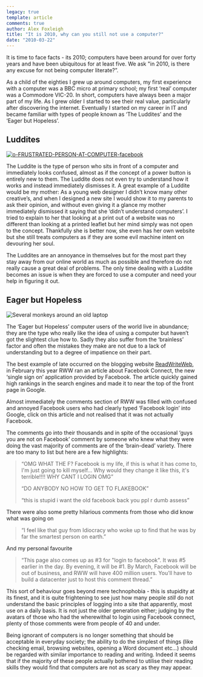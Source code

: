 ```yaml
---
legacy: true 
template: article 
comments: true 
author: Alex Foxleigh
title: "It is 2010, why can you still not use a computer?"
date: "2010-03-22"
---
```


It is time to face facts - its 2010; computers have been around for over forty years and have been ubiquitous for at least five. We ask "in 2010, is there any excuse for not being computer literate?”.

As a child of the eighties I grew up around computers, my first experience with a computer was a BBC micro at primary school; my first ‘real’ computer was a Commodore VIC-20. In short, computers have always been a major part of my life. As I grew older I started to see their real value, particularly after discovering the internet. Eventually I started on my career in IT and became familiar with types of people known as ‘The Luddites’ and the ‘Eager but Hopeless’.

## Luddites

[![o-FRUSTRATED-PERSON-AT-COMPUTER-facebook](http://staging.digitalfusionmag.com/wp-content/uploads/2015/03/o-FRUSTRATED-PERSON-AT-COMPUTER-facebook-449x304.jpg)](http://staging.digitalfusionmag.com/wp-content/uploads/2015/03/o-FRUSTRATED-PERSON-AT-COMPUTER-facebook.jpg)

The Luddite is the type of person who sits in front of a computer and immediately looks confused, almost as if the concept of a power button is entirely new to them. The Luddite does not even try to understand how it works and instead immediately dismisses it. A great example of a Luddite would be my mother: As a young web designer I didn’t know many other creative’s, and when I designed a new site I would show it to my parents to ask their opinion, and without even giving it a glance my mother immediately dismissed it saying that she ‘didn’t understand computers’. I tried to explain to her that looking at a print out of a website was no different than looking at a printed leaflet but her mind simply was not open to the concept. Thankfully she is better now, she even has her own website but she still treats computers as if they are some evil machine intent on devouring her soul.

The Luddites are an annoyance in themselves but for the most part they stay away from our online world as much as possible and therefore do not really cause a great deal of problems. The only time dealing with a Luddite becomes an issue is when they are forced to use a computer and need your help in figuring it out.

## Eager but Hopeless

![Several monkeys around an old laptop](http://foxleigh.me/wp-content/uploads/2010/03/blog_post_computer_monkeys.jpg "Sadly, they are still more capable than my Mother.")

The ‘Eager but Hopeless’ computer users of the world live in abundance; they are the type who really like the idea of using a computer but haven’t got the slightest clue how to. Sadly they also suffer from the ‘brainless’ factor and often the mistakes they make are not due to a lack of understanding but to a degree of impatience on their part.

The best example of late occurred on the blogging website [ReadWriteWeb](http://www.readwriteweb.com/archives/facebook_wants_to_be_your_one_true_login.php#comments), in February this year RWW ran an article about Facebook Connect, the new ‘single sign on’ application provided by Facebook. The article quickly gained high rankings in the search engines and made it to near the top of the front page in Google.

Almost immediately the comments section of RWW was filled with confused and annoyed Facebook users who had clearly typed ‘Facebook login’ into Google, click on this article and not realised that it was not actually Facebook.

The comments go into their thousands and in spite of the occasional ‘guys you are not on Facebook’ comment by someone who knew what they were doing the vast majority of comments are of the ‘brain-dead’ variety. There are too many to list but here are a few highlights:

> “OMG WHAT THE F? Facebook is my life, if this is what it has come to, I'm just going to kill myself... Why would they change it like this, it's terrible!!!! WHY CANT I LOGIN OMG”
> 
> “DO ANYBODY NO HOW TO GET TO FLAKEBOOK”
> 
> “this is stupid i want the old facebook back you ppl r dumb assess”

There were also some pretty hilarious comments from those who did know what was going on

> “I feel like that guy from Idiocracy who woke up to find that he was by far the smartest person on earth.”

And my personal favourite

> “This page also comes up as #3 for "login to facebook". It was #5 earlier in the day. By evening, it will be #1. By March, Facebook will be out of business, and RWW will have 400 million users. You'll have to build a datacenter just to host this comment thread.”

This sort of behaviour goes beyond mere technophobia - this is stupidity at its finest, and it is quite frightening to see just how many people _still_ do not understand the basic principles of logging into a site that apparently, most use on a daily basis. It is not just the older generation either; judging by the avatars of those who had the wherewithal to login using Facebook connect, plenty of those comments were from people of 40 and under.

Being ignorant of computers is no longer something that should be acceptable in everyday society; the ability to do the simplest of things (like checking email, browsing websites, opening a Word document etc...) should be regarded with similar importance to reading and writing. Indeed it seems that if the majority of these people actually bothered to utilise their reading skills they would find that computers are not as scary as they may appear.
